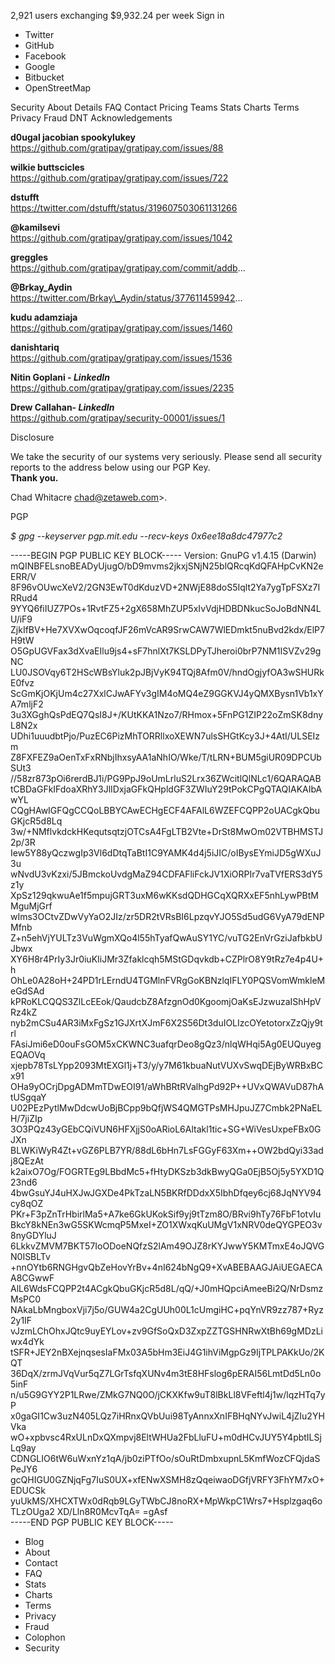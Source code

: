 2,921 users exchanging $9,932.24 per week Sign in

*   Twitter
*   GitHub
*   Facebook
*   Google
*   Bitbucket
*   OpenStreetMap

Security About Details FAQ Contact Pricing Teams Stats Charts Terms Privacy Fraud DNT Acknowledgements

**d0ugal jacobian spookylukey**  
https://github.com/gratipay/gratipay.com/issues/88  
  
**wilkie buttscicles**  
https://github.com/gratipay/gratipay.com/issues/722  
  
**dstufft**  
https://twitter.com/dstufft/status/319607503061131266  
  
**@kamilsevi**  
https://github.com/gratipay/gratipay.com/issues/1042  
  
**greggles**  
https://github.com/gratipay/gratipay.com/commit/addb...  
  
**@Brkay\_Aydin**  
https://twitter.com/Brkay\_Aydin/status/377611459942...  
  
**kudu adamziaja**  
https://github.com/gratipay/gratipay.com/issues/1460  
  
**danishtariq**  
https://github.com/gratipay/gratipay.com/issues/1536  
  
**Nitin Goplani - _LinkedIn_**  
https://github.com/gratipay/gratipay.com/issues/2235  
  
**Drew Callahan- _LinkedIn_**  
https://github.com/gratipay/security-00001/issues/1  
  

Disclosure

We take the security of our systems very seriously. Please send all security reports to the address below using our PGP Key.  
**Thank you.**  
  
Chad Whitacre chad@zetaweb.com>.  
  
PGP  
  
_$ gpg --keyserver pgp.mit.edu --recv-keys 0x6ee18a8dc47977c2_  
  

\-----BEGIN PGP PUBLIC KEY BLOCK----- Version: GnuPG v1.4.15 (Darwin) mQINBFELsnoBEADyUjugO/bD9mvms2jkxjSNjN25blQRcqKdQFAHpCvKN2eERR/V 8F96vOUwcXeV2/2GN3EwT0dKduzVD+2NWjE88doS5Iqlt2Ya7ygTpFSXz7IRRud4 9YYQ6fiIUZ7POs+1RvtFZ5+2gX658MhZUP5xIvVdjHDBDNkucSoJoBdNN4LU/iF9 ZjkIfBV+He7XVXwOqcoqfJF26mVcAR9SrwCAW7WlEDmkt5nuBvd2kdx/ElP7H9tW O5GpUGVFax3dXvaEIlu9js4+sF7hnlXt7KSLDPyTJheroi0brP7NM1ISVZv29gNC LU0JSOVqy6T2HScWBsYluk2pJBjVyK94TQj8Afm0V/hndOgjyfOA3wSHURkE0fvz ScGmKjOKjUm4c27XxlCJwAFYv3gIM4oMQ4eZ9GGKVJ4yQMXBysn1Vb1xYA7mljF2 3u3XGghQsPdEQ7QsI8J+/KUtKKA1Nzo7/RHmox+5FnPG1ZIP22oZmSK8dnyL8N2x UDhi1uuudbtPjo/PuzEC6PizMhTORRllxoXEWN7ulsSHGtKcy3J+4AtI/ULSEIzm Z8FXFEZ9aOenTxFxRNbjIhxsyAA1aNhIO/Wke/T/tLRN+BUM5giUR09DPCUbSUt3 //58zr873pOi6rerdBJ1i/PG9PpJ9oUmLrluS2Lrx36ZWcitlQlNLc1/6QARAQAB tCBDaGFkIFdoaXRhY3JlIDxjaGFkQHpldGF3ZWIuY29tPokCPgQTAQIAKAIbAwYL CQgHAwIGFQgCCQoLBBYCAwECHgECF4AFAlL6WZEFCQPP2oUACgkQbuGKjcR5d8Lq 3w/+NMflvkdckHKequtsqtzjOTCsA4FgLTB2Vte+DrSt8MwOm02VTBHMSTJ2p/3R Iew5Y88yQczwgIp3Vl6dDtqTaBtI1C9YAMK4d4j5iJIC/oIBysEYmiJD5gWXuJ3u wNvdU3vKzxi/5JBmckoUvdgMaZ94CDFAFliFckJV1XiORPIr7vaTVfERS3dY5z1y XpSz129qkwuAe1f5mpujGRT3uxM6wKKsdQDHGCqXQRXxEF5nhLywPBtMMguMjGrf wIms3OCtvZDwVyYaO2JIz/zr5DR2tVRsBI6LpzqvYJO5Sd5udG6VyA79dENPMfnb Z+n5ehVjYULTz3VuWgmXQo4l55hTyafQwAuSY1YC/vuTG2EnVrGziJafbkbUJbwx XY6H8r4PrIy3Jr0iuKIiJMr3Zfaklcqh5MStGDqvkdb+CZPlrO8Y9tRz7e4p4U+h OhLe0A28oH+24PD1rLErndU4TGMlnFVRgGoKBNzlqIFLY0PQSVomWmkleMeGdSAd kPRoKLCQQS3ZlLcEEok/QaudcbZ8AfzgnOd0KgoomjOaKsEJzwuzaIShHpVRz4kZ nyb2mCSu4AR3iMxFgSz1GJXrtXJmF6X2S56Dt3duIOLIzcOYetotorxZzQjy9trl FAsiJmi6eD0ouFsGOM5xCKWNC3uafqrDeo8gQz3/nlqWHqi5Ag0EUQuyegEQAOVq xjepb78TsLYpp2093MtEXGl1j+T3/y/y7M61kbuaNutVUXvSwqDEjByWRBxBCx91 OHa9yOCrjDpgADMmTDwEOI91/aWhBRtRValhgPd92P++UVxQWAVuD87hAtUSgqaY U02PEzPytlMwDdcwUoBjBCpp9bQfjWS4QMGTPsMHJpuJZ7Cmbk2PNaELH/7jiZIp 3O3PQz43yGEbCQiVUN6HFXjjS0oARioL6Altakl1tic+SG+WiVesUxpeFBx0GJXn BLWKiWyR4Zt+vGZ6PLB7YR/88dL6bHn7LsFGGyF63Xm++OW2bdQyi33adj8QEzAt k2aixO7Og/FOGRTEg9LBbdMc5+fHtyDKSzb3dkBwyQGa0EjB5Oj5y5YXD1Q23nd6 4bwGsuYJ4uHXJwJGXDe4PkTzaLN5BKRfDDdxX5IbhDfqey6cj68JqNYV94cy8qOZ PKr+F3pZnTrHbirlMa5+A7ke6GkUKokSif9yj9tTzm8O/BRvi9hTy76FbF1otvIu BkcY8kNEn3wG5SKWcmqP5MxeI+ZO1XWxqKuUMgV1xNRV0deQYGPEO3v8nyGDYluJ 6LkkvZMVM7BKT57IoODoeNQfzS2lAm49OJZ8rKYJwwY5KMTmxE4oJQVGN0ISBLTv +nnOYtb6RNGHgvQbZeHovYrBv+4nI624bNgQ9+XvABEBAAGJAiUEGAECAA8CGwwF AlL6WdsFCQPP2t4ACgkQbuGKjcR5d8L/qQ/+J0mHQpciAmeeBi2Q/NrDsmzMsPC0 NAkaLbMngboxVji7j5o/GUW4a2CgUUh00L1cUmgiHC+pqYnVR9zz787+Ryz2y1IF vJzmLChOhxJQtc9uyEYLov+zv9GfSoQxD3ZxpZZTGSHNRwXtBh69gMDzLiwx4dYk tSFR+JEY2nBXejnqsesIaFMx03A5bHm3EiJ4G1ihViMgpGz9IjTPLPAKkUo/2KQT 36DqX/zrmJVqVur5qZ7LGrTsfqXUNv4m3tE8HFslog6pERAI56LmtDd5Ln0o5inF n/u5G9GYY2P1LRwe/ZMkG7NQ0O/jCKXKfw9uT8lBkLl8VFeftl4j1w/lqzHTq7yP x0gaGI1Cw3uzN405LQz7iHRnxQVbUui98TyAnnxXnIFBHqNYvJwiL4jZIu2YHVka wO+xpbvsc4RxULnDxQXmpvj8EltWHUa2FbLluFU+m0dHCvJUY5Y4pbtILSjLq9ay CDNGLIO6tW6uWxnYz1qA/jb0ziPTfOo/sOuRtDmbxupnL5KmfWozCFQjdaSPeJY6 gcQHIGU0GZNjqFg7IuS0UX+xfENwXSMH8zQqeiwaoDGfjVRFY3FhYM7xO+EDUCSk yuUkMS/XHCXTWx0dRqb9LGyTWbCJ8noRX+MpWkpC1Wrs7+Hsplzgaq6oTLzOUga2 XD/Lln8R0McvTqA= =gAsf  
\-----END PGP PUBLIC KEY BLOCK-----

*   Blog
*   About
*   Contact
*   FAQ
*   Stats
*   Charts
*   Terms
*   Privacy
*   Fraud
*   Colophon
*   Security